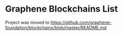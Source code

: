 # Graphene Blockchains List

Project was moved to https://github.com/graphene-foundation/blockchains/blob/master/README.md
